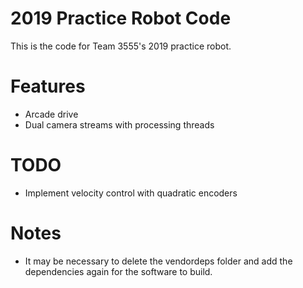 # 2019 Practice Robot Code
This is the code for Team 3555's 2019 practice robot.

# Features
  - Arcade drive
  - Dual camera streams with processing threads

# TODO
  - Implement velocity control with quadratic encoders

# Notes
  - It may be necessary to delete the vendordeps folder and add the dependencies again for the software to build.
